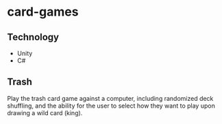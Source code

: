 # card-games

## Technology
  * Unity
  * C#
  
## Trash
Play the trash card game against a computer, including randomized deck shuffling, and the ability for the user to select how they want to play upon drawing a wild card (king).
